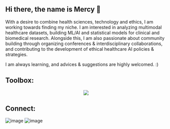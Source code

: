 ## Hi there, the name is Mercy 👋

With a desire to combine health sciences, technology and ethics, I am working towards finding my niche. I am interested in analyzing multimodal healthcare datasets, building ML/AI and statistical models for clinical and biomedical research. Alongside this, I am also passionate about community building through organizing conferences & interdisciplinary collaborations, and contributing to the development of ethical healthcare AI policies & strategies.

I am always learning, and advices & suggestions are highly welcomed. :)

Toolbox:
----------------------------------------------------------------------------------------------------------------
<p align="center">
  <a href="https://skillicons.dev">
    <img src="https://skillicons.dev/icons?i=anaconda,bash,git,html,r,pytorch,sklearn,tensorflow,ubuntu,unity" />
  </a>
</p>

Connect:
----------------------------------------------------------------------------------------------------------------
![image]([https://github.com/user-attachments/assets/382aefcb-8519-453c-8e3b-9c1b6a5b25b8](https://www.linkedin.com/in/oluwabukunmi-mercy-akinloye/)) ![image](https://github.com/user-attachments/assets/30e614ff-ae1a-4d26-9220-2928cd9978e0)



<!--
**OMEAkin/OMEAkin** is a ✨ _special_ ✨ repository because its `README.md` (this file) appears on your GitHub profile.

Here are some ideas to get you started:

- 🔭 I’m currently working on ...
- 🌱 I’m currently learning ...
- 👯 I’m looking to collaborate on ...
- 🤔 I’m looking for help with ...
- 💬 Ask me about ...
- 📫 How to reach me: ...
- 😄 Pronouns: ...
- ⚡ Fun fact: ...
-->
